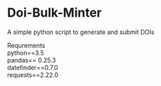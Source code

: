# Doi-Bulk-Minter
A simple python script to generate and submit DOIs



Requrements  
python==3.5  
pandas== 0.25.3  
datefinder==0.7.0  
requests==2.22.0  
